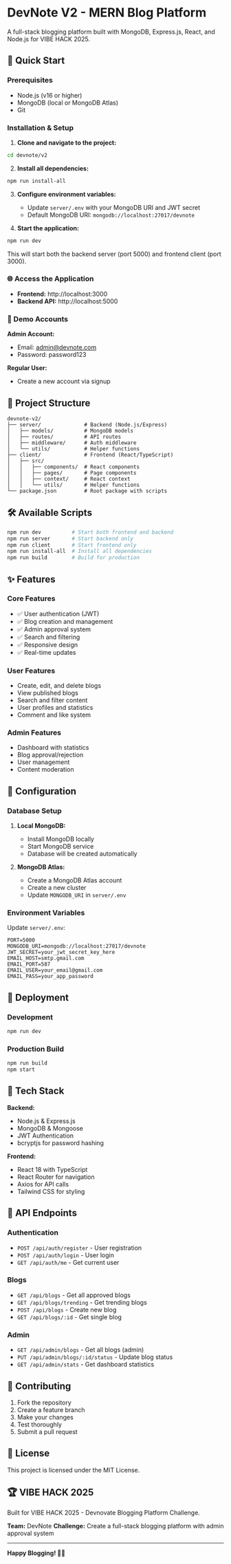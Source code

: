 # DevNote V2 - MERN Blog Platform

A full-stack blogging platform built with MongoDB, Express.js, React, and Node.js for VIBE HACK 2025.

## 🚀 Quick Start

### Prerequisites
- Node.js (v16 or higher)
- MongoDB (local or MongoDB Atlas)
- Git

### Installation & Setup

1. **Clone and navigate to the project:**
```bash
cd devnote/v2
```

2. **Install all dependencies:**
```bash
npm run install-all
```

3. **Configure environment variables:**
   - Update `server/.env` with your MongoDB URI and JWT secret
   - Default MongoDB URI: `mongodb://localhost:27017/devnote`

4. **Start the application:**
```bash
npm run dev
```

This will start both the backend server (port 5000) and frontend client (port 3000).

### 🌐 Access the Application

- **Frontend:** http://localhost:3000
- **Backend API:** http://localhost:5000

### 👤 Demo Accounts

**Admin Account:**
- Email: admin@devnote.com
- Password: password123

**Regular User:**
- Create a new account via signup

## 📁 Project Structure

```
devnote-v2/
├── server/              # Backend (Node.js/Express)
│   ├── models/          # MongoDB models
│   ├── routes/          # API routes
│   ├── middleware/      # Auth middleware
│   └── utils/           # Helper functions
├── client/              # Frontend (React/TypeScript)
│   ├── src/
│   │   ├── components/  # React components
│   │   ├── pages/       # Page components
│   │   ├── context/     # React context
│   │   └── utils/       # Helper functions
└── package.json         # Root package with scripts
```

## 🛠️ Available Scripts

```bash
npm run dev          # Start both frontend and backend
npm run server       # Start backend only
npm run client       # Start frontend only
npm run install-all  # Install all dependencies
npm run build        # Build for production
```

## ✨ Features

### Core Features
- ✅ User authentication (JWT)
- ✅ Blog creation and management
- ✅ Admin approval system
- ✅ Search and filtering
- ✅ Responsive design
- ✅ Real-time updates

### User Features
- Create, edit, and delete blogs
- View published blogs
- Search and filter content
- User profiles and statistics
- Comment and like system

### Admin Features
- Dashboard with statistics
- Blog approval/rejection
- User management
- Content moderation

## 🔧 Configuration

### Database Setup
1. **Local MongoDB:**
   - Install MongoDB locally
   - Start MongoDB service
   - Database will be created automatically

2. **MongoDB Atlas:**
   - Create a MongoDB Atlas account
   - Create a new cluster
   - Update `MONGODB_URI` in `server/.env`

### Environment Variables
Update `server/.env`:
```env
PORT=5000
MONGODB_URI=mongodb://localhost:27017/devnote
JWT_SECRET=your_jwt_secret_key_here
EMAIL_HOST=smtp.gmail.com
EMAIL_PORT=587
EMAIL_USER=your_email@gmail.com
EMAIL_PASS=your_app_password
```

## 🚀 Deployment

### Development
```bash
npm run dev
```

### Production Build
```bash
npm run build
npm start
```

## 🎯 Tech Stack

**Backend:**
- Node.js & Express.js
- MongoDB & Mongoose
- JWT Authentication
- bcryptjs for password hashing

**Frontend:**
- React 18 with TypeScript
- React Router for navigation
- Axios for API calls
- Tailwind CSS for styling

## 📝 API Endpoints

### Authentication
- `POST /api/auth/register` - User registration
- `POST /api/auth/login` - User login
- `GET /api/auth/me` - Get current user

### Blogs
- `GET /api/blogs` - Get all approved blogs
- `GET /api/blogs/trending` - Get trending blogs
- `POST /api/blogs` - Create new blog
- `GET /api/blogs/:id` - Get single blog

### Admin
- `GET /api/admin/blogs` - Get all blogs (admin)
- `PUT /api/admin/blogs/:id/status` - Update blog status
- `GET /api/admin/stats` - Get dashboard statistics

## 🤝 Contributing

1. Fork the repository
2. Create a feature branch
3. Make your changes
4. Test thoroughly
5. Submit a pull request

## 📄 License

This project is licensed under the MIT License.

## 🏆 VIBE HACK 2025

Built for VIBE HACK 2025 - Devnovate Blogging Platform Challenge.

**Team:** DevNote
**Challenge:** Create a full-stack blogging platform with admin approval system

---

**Happy Blogging! 📝✨**